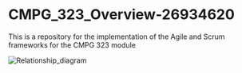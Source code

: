 # CMPG_323_Overview-26934620
This is a repository for the implementation of the Agile and Scrum frameworks for the CMPG 323 module


![Relationship_diagram](https://user-images.githubusercontent.com/99386016/184365050-ab23a367-905b-49a4-84c3-7ba42c87c386.png)

